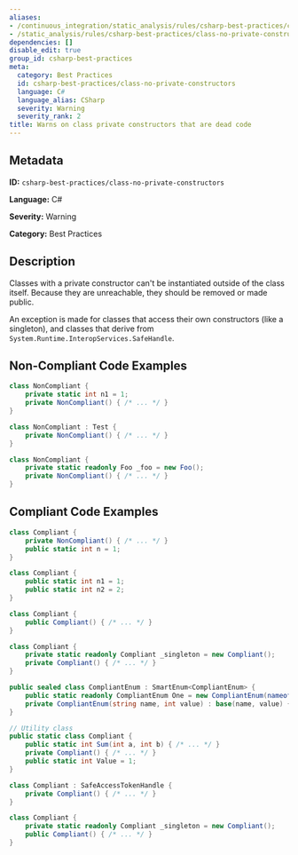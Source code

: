 ```yaml
---
aliases:
- /continuous_integration/static_analysis/rules/csharp-best-practices/class-no-private-constructors
- /static_analysis/rules/csharp-best-practices/class-no-private-constructors
dependencies: []
disable_edit: true
group_id: csharp-best-practices
meta:
  category: Best Practices
  id: csharp-best-practices/class-no-private-constructors
  language: C#
  language_alias: CSharp
  severity: Warning
  severity_rank: 2
title: Warns on class private constructors that are dead code
---
```

<!--  SOURCED FROM https://github.com/DataDog/datadog-static-analyzer-rule-docs -->


## Metadata
**ID:** `csharp-best-practices/class-no-private-constructors`

**Language:** C#

**Severity:** Warning

**Category:** Best Practices

## Description
Classes with a private constructor can't be instantiated outside of the class itself. Because they are unreachable, they should be removed or made public.

An exception is made for classes that access their own constructors (like a singleton), and classes that derive from `System.Runtime.InteropServices.SafeHandle`.

## Non-Compliant Code Examples
```csharp
class NonCompliant {
    private static int n1 = 1;
    private NonCompliant() { /* ... */ }
}

class NonCompliant : Test {
    private NonCompliant() { /* ... */ }
}

class NonCompliant {
    private static readonly Foo _foo = new Foo();
    private NonCompliant() { /* ... */ }
}
```

## Compliant Code Examples
```csharp
class Compliant {
    private NonCompliant() { /* ... */ }
    public static int n = 1;
}

class Compliant {
    public static int n1 = 1;
    public static int n2 = 2;
}

class Compliant {
    public Compliant() { /* ... */ }
}

class Compliant {
    private static readonly Compliant _singleton = new Compliant();
    private Compliant() { /* ... */ }
}

public sealed class CompliantEnum : SmartEnum<CompliantEnum> {
    public static readonly CompliantEnum One = new CompliantEnum(nameof(One), 1);
    private CompliantEnum(string name, int value) : base(name, value) {}
}

// Utility class
public static class Compliant {
    public static int Sum(int a, int b) { /* ... */ }
    private Compliant() { /* ... */ }
    public static int Value = 1;
}

class Compliant : SafeAccessTokenHandle {
    private Compliant() { /* ... */ }
}

class Compliant {
    private static readonly Compliant _singleton = new Compliant();
    public Compliant() { /* ... */ }
}


```
